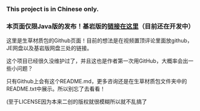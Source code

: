 ### This project is in Chinese only.

### 本页面仅限Java版的发布！基岩版的[链接在这里](link.placeholder)（目前还在开发中）

这里是生草材质包的Github页面！目前的想法是在视频置顶评论里面放github，JE网盘以及基岩版网盘三处的链接。

这个项目已经很久没维护过了，并且这也是作者第一次用GitHub，大概率会出一些小问题？

只有Github上会有这个README.md，更多咨询还是在生草材质包文件夹中的README.txt中展示。所以别忘了去看看！

(至于LICENSE因为本来二创的版权就很模糊所以就不乱搞了
